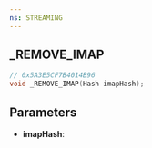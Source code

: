 ```yaml
---
ns: STREAMING
---
```

## _REMOVE_IMAP

```c
// 0x5A3E5CF7B4014B96
void _REMOVE_IMAP(Hash imapHash);
```

## Parameters
* **imapHash**:
